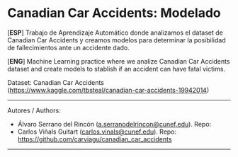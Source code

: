 # Canadian Car Accidents: Modelado

[**ESP**] Trabajo de Aprendizaje Automático donde analizamos el dataset de Canadian Car Accidents y creamos modelos para determinar la posibilidad de fallecimientos ante un accidente dado.

[**ENG**] Machine Learning practice where we analize Canadian Car Accidents dataset and create models to stablish if an accident can have fatal victims. 

Dataset: Canadian Car Accidents (https://www.kaggle.com/tbsteal/canadian-car-accidents-19942014)


---

Autores / Authors:
* Álvaro Serrano del Rincón (a.serranodelrincon@cunef.edu). Repo: 
* Carlos Viñals Guitart (carlos.vinals@cunef.edu). Repo: https://github.com/carviagu/canadian_car_accidents

---

